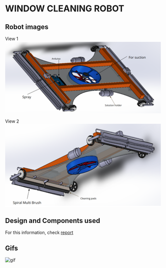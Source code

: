 # WINDOW CLEANING ROBOT

## Robot images
View 1
![image1](img1.png)

View 2
![image2](img2.png)

## Design and Components used

For this information, check [report](./report.pdf)

## Gifs
![gif](videos/gif1.gif)